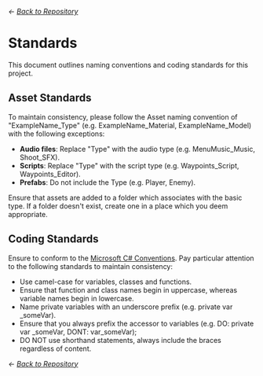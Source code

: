 *<- [Back to Repository](https://github.com/necronDOW/BoidWars)*

# Standards
This document outlines naming conventions and coding standards for this project.

## Asset Standards
To maintain consistency, please follow the Asset naming convention of "ExampleName_Type" (e.g. ExampleName_Material, ExampleName_Model) with the following exceptions:
* **Audio files**: Replace "Type" with the audio type (e.g. MenuMusic_Music, Shoot_SFX).
* **Scripts**: Replace "Type" with the script type (e.g. Waypoints_Script, Waypoints_Editor).
* **Prefabs**: Do not include the Type (e.g. Player, Enemy).

Ensure that assets are added to a folder which associates with the basic type. If a folder doesn't exist, create one in a place which you deem appropriate.

## Coding Standards
Ensure to conform to the [Microsoft C# Conventions](https://msdn.microsoft.com/en-us/library/ff926074.aspx). Pay particular attention to the following standards to maintain consistency:
* Use camel-case for variables, classes and functions.
* Ensure that function and class names begin in uppercase, whereas variable names begin in lowercase.
* Name private variables with an underscore prefix (e.g. private var _someVar).
* Ensure that you always prefix the accessor to variables (e.g. DO: private var _someVar, DONT: var_someVar);
* DO NOT use shorthand statements, always include the braces regardless of content.

*<- [Back to Repository](https://github.com/necronDOW/BoidWars)*
